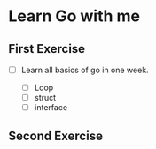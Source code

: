 # Learn Go with me

## First Exercise

- [ ] Learn all basics of go in one week.

    - [ ] Loop 
    - [ ] struct
    - [ ] interface

## Second Exercise